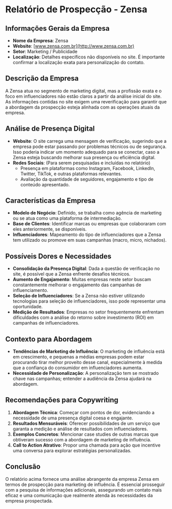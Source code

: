 # Relatório de Prospecção - Zensa

## Informações Gerais da Empresa
- **Nome da Empresa**: Zensa
- **Website**: [www.zensa.com.br](http://www.zensa.com.br)
- **Setor**: Marketing / Publicidade
- **Localização**: Detalhes específicos não disponíveis no site. É importante confirmar a localização exata para personalização do contato.

## Descrição da Empresa
A Zensa atua no segmento de marketing digital, mas a profissão exata e o foco em influenciadores não estão claros a partir da análise inicial do site. As informações contidas no site exigem uma reverificação para garantir que a abordagem da prospecção esteja alinhada com as operações atuais da empresa.

## Análise de Presença Digital
- **Website**: O site carrega uma mensagem de verificação, sugerindo que a empresa pode estar passando por problemas técnicos ou de segurança. Isso poderia indicar um momento adequado para se conectar, caso a Zensa esteja buscando melhorar sua presença ou eficiência digital.
- **Redes Sociais**: (Para serem pesquisadas e incluídas no relatório)
  - Presença em plataformas como Instagram, Facebook, LinkedIn, Twitter, TikTok, e outras plataformas relevantes.
  - Avaliação da quantidade de seguidores, engajamento e tipo de conteúdo apresentado.
  
## Características da Empresa
- **Modelo de Negócio**: Definido, se trabalha como agência de marketing ou se atua como uma plataforma de intermediação.
- **Base de Clientes**: Identificar marcas ou empresas que colaboraram com eles anteriormente, se disponíveis.
- **Influenciadores**: Mapeamento do tipo de influenciadores que a Zensa tem utilizado ou promove em suas campanhas (macro, micro, nichados).
  
## Possíveis Dores e Necessidades
- **Consolidação da Presença Digital**: Dada a questão de verificação no site, é possível que a Zensa enfrente desafios técnicos.
- **Aumento de Engajamento**: Muitas empresas neste setor buscam constantemente melhorar o engajamento das campanhas de influenciamento.
- **Seleção de Influenciadores**: Se a Zensa não estiver utilizando tecnologias para seleção de influenciadores, isso pode representar uma oportunidade.
- **Medição de Resultados**: Empresas no setor frequentemente enfrentam dificuldades com a análise do retorno sobre investimento (ROI) em campanhas de influenciadores.

## Contexto para Abordagem
- **Tendências de Marketing de Influência**: O marketing de influência está em crescimento, e pequenas a médias empresas podem estar procurando tirar melhor proveito desse canal, especialmente à medida que a confiança do consumidor em influenciadores aumenta.
- **Necessidade de Personalização**: A personalização tem se mostrado chave nas campanhas; entender a audiência da Zensa ajudará na abordagem.
  
## Recomendações para Copywriting 
1. **Abordagem Técnica**: Começar com pontos de dor, evidenciando a necessidade de uma presença digital coesa e engajante.
2. **Resultados Mensuráveis**: Oferecer possibilidades de um serviço que garanta a medição e análise de resultados com influenciadores.
3. **Exemplos Concretos**: Mencionar case studies de outras marcas que obtiveram sucesso com a abordagem de marketing de influência.
4. **Call to Action Atrativo**: Propor uma chamada para ação que incentive uma conversa para explorar estratégias personalizadas.

## Conclusão
O relatório acima fornece uma análise abrangente da empresa Zensa em termos de prospecção para marketing de influência. É essencial prosseguir com a pesquisa de informações adicionais, assegurando um contato mais eficaz e uma comunicação que realmente atenda às necessidades da empresa prospectada.